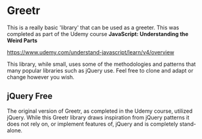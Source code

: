 # Greetr
This is a really basic 'library' that can be used as a greeter. This was completed as part of the Udemy course **JavaScript: Understanding the Weird Parts**

https://www.udemy.com/understand-javascript/learn/v4/overview

This library, while small, uses some of the methodologies and patterns that many popular libraries such as jQuery use. Feel free to clone and adapt or change however you wish.

## jQuery Free
The original version of Greetr, as completed in the Udemy course, utilized jQuery. While this Greetr library draws inspiration from jQuery patterns it does not rely on, or implement features of, jQuery and is completely stand-alone.

